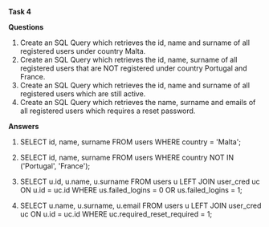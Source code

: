 **Task 4**

**Questions** 

1. Create an SQL Query which retrieves the id, name and surname of all registered users under
country Malta.
2. Create an SQL Query which retrieves the id, name, surname of all registered users that are
   NOT registered under country Portugal and France.
3. Create an SQL Query which retrieves the id, name and surname of all registered users which
   are still active.
4. Create an SQL Query which retrieves the name, surname and emails of all registered users
   which requires a reset password.


**Answers**


1. SELECT id, name, surname
FROM users
WHERE country = 'Malta';


2. SELECT id, name, surname
FROM users
WHERE country NOT IN ('Portugal', 'France');


3. SELECT u.id, u.name, u.surname
FROM users u
LEFT JOIN user_cred uc ON u.id = uc.id
WHERE us.failed_logins = 0 OR us.failed_logins = 1;


4. SELECT u.name, u.surname, u.email
FROM users u
LEFT JOIN user_cred uc ON u.id = uc.id
WHERE uc.required_reset_required = 1;